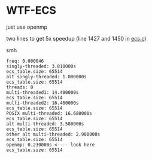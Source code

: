# WTF-ECS

just use openmp

two lines to get 5x speedup (line 1427 and 1450 in [ecs.c](src/ecs.c#L1427))

smh

```
freq: 0.000046
singly-threaded: 3.810000s
ecs_table.size: 65514
alt singly-threaded: 1.000000s
ecs_table.size: 65514
threads: 8
multi-threaded1: 14.400000s
ecs_table.size: 65514
multi-threaded2: 16.460000s
ecs_table.size: 65514
POSIX multi-threaded: 16.680000s
ecs_table.size: 65514
alt multi-threaded: 3.580000s
ecs_table.size: 65514
other alt multi-threaded: 2.900000s
ecs_table.size: 65514
openmp: 0.230000s <---- look here
ecs_table.size: 65514
```
